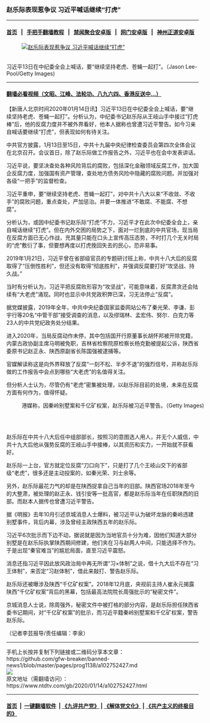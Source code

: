 ### 赵乐际表现惹争议 习近平喊话继续“打虎”
------------------------

#### [首页](https://github.com/gfw-breaker/banned-news1/blob/master/README.md) &nbsp;&nbsp;|&nbsp;&nbsp; [手把手翻墙教程](https://github.com/gfw-breaker/guides/wiki) &nbsp;&nbsp;|&nbsp;&nbsp; [禁闻聚合安卓版](https://github.com/gfw-breaker/bn-android) &nbsp;&nbsp;|&nbsp;&nbsp; [网门安卓版](https://github.com/oGate2/oGate) &nbsp;&nbsp;|&nbsp;&nbsp; [神州正道安卓版](https://github.com/SzzdOgate/update) 



<div><div class="featured_image">
 <a href="https://i.ntdtv.com/assets/uploads/2020/01/es-1180308653.jpg" target="_blank">
  <figure>
   <img alt="赵乐际表现惹争议 习近平喊话继续“打虎”" src="https://i.ntdtv.com/assets/uploads/2020/01/es-1180308653-800x450.jpg"/>
  </figure><br/>
 </a>
 <span class="caption">
  习近平13日在中纪委全会上喊话，要“继续坚持老虎、苍蝇一起打”。（Jason Lee-Pool/Getty Images)
 </span>
</div>
</div><hr/>

#### [翻墙必看视频（文昭、江峰、法轮功、八九六四、香港反送中...）](http://167.172.214.107/home.html)

<div><div class="post_content" itemprop="articleBody">
 <p>
  【新唐人北京时间2020年01月14日讯】习近平13日在中纪委全会上喊话，要“继续坚持老虎、苍蝇一起打”。分析认为，中纪委书记赵乐际从王岐山手中接过“打虎棒”后，他的反腐力度并不被外界看好，他本人据称也曾遭习近平警告。如今习亲自喊话要继续“打虎”，但表现如何有待关注。
 </p>
 <p>
  中共官方披露，1月13日至15日，中共十九届中央纪律检查委员会第四次全体会议在北京召开。会议首日，除了赵乐际做工作报告之外，习近平也在会中发表讲话。
 </p>
 <p>
  习近平说，要坚决查处各种风险背后的腐败，包括深化金融领域反腐工作，加大国企反腐力度，加强国有资产管理，查处地方债务风险中隐藏的腐败问题。并加强对各级“一把手”的监督检查。
 </p>
 <p>
  习近平重申，要“继续坚持老虎、苍蝇一起打”，对中共十八大以来“不收敛、不收手”的腐败问题，重点查处，严加惩治。并要一体推进“不敢腐、不能腐、不想腐”。
 </p>
 <p>
  分析认为，或因中纪委书记赵乐际“打虎”不力，习近平才在此次中纪委全会上，亲自喊话继续“打虎”。但在内外交困的局势之下，面对一烂到底的中共官场，现当局在反腐方面已无心作战，充其量只能在口头上宣传高压态势，不时打几个无关时局的“虎”敷衍了事，但要想再度以打虎挽回失去的民心，恐非易事。
 </p>
 <p>
  2019年1月21日，习近平曾在省部级官员的专题研讨班上称，中共十八大后的反腐取得了“压倒性胜利”，但还没有取得“彻底胜利”，并强调反腐要打好“攻坚战、持久战。”
 </p>
 <p>
  当时有分析认为，习近平把反腐败形容为“攻坚战”，可能意味着，反腐肃贪还会陆续有“大老虎”涌现。同时也显示中共党政积弊已深，习无法停止“反腐”。
 </p>
 <p>
  据党媒披露，2019年全年，中共中央纪委国家监委网站公布了秦光荣、李谦、彭宇行等20名“中管干部”接受调查的消息，以及缪瑞林、孟宏伟、努尔．白克力等23人的中共党纪政务处分结果。
 </p>
 <p>
  进入2020年，当局反腐动作未停，其中包括国开行原董事长胡怀邦被开除党籍，内蒙古政协副主席马明被免职，吉林省检察院原检察长杨克勤被提起公诉，陕西省委原书记赵正永、陕西原副省长陈国强被逮捕等。
 </p>
 <p>
  官媒解读称这是向外界释放了反腐“一刻不松、半步不退”的强烈信号，并称赵乐际做的工作报告中会点到哪些“大老虎”的名值得关注。
 </p>
 <p>
  但分析人士认为，尽管仍有“老虎”密集被处理，以赵乐际目前的处境，未来在反腐方面有何作为，值得怀疑。
 </p>
 <figure class="wp-caption alignnone" id="attachment_101151167" style="width: 531px">
  <ok href="https://i.ntdtv.com/assets/uploads/2017/10/p8502401a675131946.jpg">
   <img alt="" class="wp-image-101151167" src="https://i.ntdtv.com/assets/uploads/2017/10/p8502401a675131946-300x170.jpg"/>
  </ok>
  <br/><figcaption class="wp-caption-text">
   港媒称，因秦岭别墅案和千亿矿权案，赵乐际被习近平警告。（Getty Images)
  </figcaption><br/>
 </figure><br/>
 <p>
  赵乐际在中共十八大后任中组部部长，按照习的意图选人用人，并无个人威信，中共十九大后他从强势反腐的王岐山手中接棒，以其资历和实力，一开始就不获看好。
 </p>
 <p>
  赵乐际一上台，官方就定位反腐“刀口向下”，只是打了几个王岐山交下的省部级“老虎”，很多还是主动投案的，如秦光荣、刘士余等。
 </p>
 <p>
  另外，赵乐际最花力气的却是在陕西捉拿自己当年的旧部。陕西官场2018年至今的大整肃，被处理的赵正永、钱引安等一批高官，都是赵乐际当年在任职陕西的旧部。而赵本人据传也曾遭习近平警告。
 </p>
 <p>
  据《明报》去年10月引述京城消息人士爆料，被习近平认为破坏龙脉的秦岭违建别墅事件，背后内幕，涉及曾经主政陕西五年的赵乐际。
 </p>
 <p>
  习近平6次批示而下边不动，据说就是因为当地官员十分为难，因他们知道大部分别墅是在赵乐际执掌陕西期间修建，他们夹在习与赵两人中间，只能选择不作为。于是出现“秦官难当”的尴尬局面，直至习近平震怒。
 </p>
 <p>
  消息还指习近平因此放风政治局中再无所谓“习×体制”之说，借十九大后不存在“习王体制”，来否定“习赵体制”，借此来敲打、警告赵乐际。
 </p>
 <p>
  赵乐际还被曝涉及陕西“千亿矿权案”。2018年12月底，央视前主持人崔永元揭露陕西“千亿矿权案”背后的黑幕，包括最高法院院长周强批示的“秘密文件”。
 </p>
 <p>
  京城消息人士说，除周强外，秘密文件中被打格的部分内容，是赵乐际担任陕西省委书记期间，对“千亿矿权案”的批示，而习近平籍秦岭别墅案和千亿矿权案，警告赵乐际。
 </p>
 <p>
  （记者李芸报导/责任编辑：李泉）
 </p>
 <div class="single_ad">
 </div>
</div>
</div>
<hr/>
手机上长按并复制下列链接或二维码分享本文章：<br/>
https://github.com/gfw-breaker/banned-news1/blob/master/pages/prog1138/a102752427.md <br/>
<a href='https://github.com/gfw-breaker/banned-news1/blob/master/pages/prog1138/a102752427.md'><img src='https://github.com/gfw-breaker/banned-news1/blob/master/pages/prog1138/a102752427.md.png'/></a> <br/>
原文地址（需翻墙访问）：https://www.ntdtv.com/gb/2020/01/14/a102752427.html


------------------------
#### [首页](https://github.com/gfw-breaker/banned-news1/blob/master/README.md) &nbsp;|&nbsp; [一键翻墙软件](https://github.com/gfw-breaker/nogfw/blob/master/README.md) &nbsp;| [《九评共产党》](https://github.com/gfw-breaker/9ping.md/blob/master/README.md#九评之一评共产党是什么) | [《解体党文化》](https://github.com/gfw-breaker/jtdwh.md/blob/master/README.md) | [《共产主义的终极目的》](https://github.com/gfw-breaker/gczydzjmd.md/blob/master/README.md)


<img src='http://gfw-breaker.win/banned-news/pages/prog1138/a102752427.md' width='0px' height='0px'/>